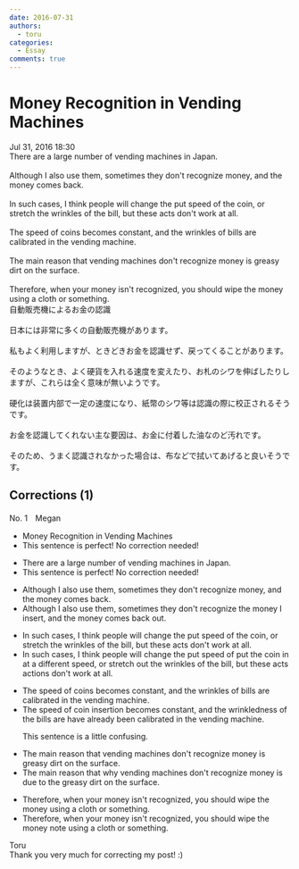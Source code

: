 ```yaml
---
date: 2016-07-31
authors:
  - toru
categories:
  - Essay
comments: true
---
```


# Money Recognition in Vending Machines
<div class="date">Jul 31, 2016 18:30</div>
<div id="post"><div id="body_show_ori">
There are a large number of vending machines in Japan.<br/><br/>Although I also use them, sometimes they don't recognize money, and the money comes back.<br/><br/>In such cases, I think people will change the put speed of the coin, or stretch the wrinkles of the bill, but these acts don't work at all.<br/><br/>The speed of coins becomes constant, and the wrinkles of bills are calibrated in the vending machine.<br/><br/>The main reason that vending machines don't recognize money is greasy dirt on the surface.<br/><br/>Therefore, when your money isn't recognized, you should wipe the money using a cloth or something.
</div></div>

<!-- more -->

<div id="post_ja"><div id="body_show_mo">
自動販売機によるお金の認識<br/><br/>日本には非常に多くの自動販売機があります。<br/><br/>私もよく利用しますが、ときどきお金を認識せず、戻ってくることがあります。<br/><br/>そのようなとき、よく硬貨を入れる速度を変えたり、お札のシワを伸ばしたりしますが、これらは全く意味が無いようです。<br/><br/>硬化は装置内部で一定の速度になり、紙幣のシワ等は認識の際に校正されるそうです。<br/><br/>お金を認識してくれない主な要因は、お金に付着した油なのど汚れです。<br/><br/>そのため、うまく認識されなかった場合は、布などで拭いてあげると良いそうです。
</div></div>

## Corrections (1)
<div id="block"><div class="first_name"> No. 1　<span class="just_name">Megan</span></div><div id="block2">
<ul class="correction_field">
<li class="incorrect">Money Recognition in Vending Machines</li>
<li class="corrected perfect">This sentence is perfect! No correction needed!</li>
</ul>
<ul class="correction_field">
<li class="incorrect">There are a large number of vending machines in Japan.</li>
<li class="corrected perfect">This sentence is perfect! No correction needed!</li>
</ul>
<ul class="correction_field">
<li class="incorrect">Although I also use them, sometimes they don't recognize money, and the money comes back.</li>
<li class="corrected correct">
Although I <span class="sline">also</span> use them, sometimes they don't recognize <span class="f_red">the</span> money <span class="f_red">I insert</span>, and the money comes back <span class="f_red">out</span>.
</li>
</ul>
<ul class="correction_field">
<li class="incorrect">In such cases, I think people will change the put speed of the coin, or stretch the wrinkles of the bill, but these acts don't work at all.</li>
<li class="corrected correct">
In such cases, I think people will <span class="sline">change the put speed of</span> <span class="f_red">put</span> the coin <span class="f_red">in at a different speed</span>, or stretch <span class="f_red">out</span> the wrinkles of the bill, but these <span class="sline">acts</span> <span class="f_red">actions</span> don't work at all.
</li>
</ul>
<ul class="correction_field">
<li class="incorrect">The speed of coins becomes constant, and the wrinkles of bills are calibrated in the vending machine.</li>
<li class="corrected correct">
The speed of coin <span class="f_red">insertion</span> <span class="sline">becomes constant,</span> and the <span class="f_red">wrinkledness</span> of <span class="f_red">the</span> bills <span class="sline">are</span> <span class="f_red">have already been</span> calibrated in the vending machine.
<p class="correction_comment">This sentence is a little confusing.</p>
</li>
</ul>
<ul class="correction_field">
<li class="incorrect">The main reason that vending machines don't recognize money is greasy dirt on the surface.</li>
<li class="corrected correct">
The main reason <span class="sline">that</span> <span class="f_red">why</span> vending machines don't recognize money is <span class="f_red">due to the</span> greasy dirt on the surface.
</li>
</ul>
<ul class="correction_field">
<li class="incorrect">Therefore, when your money isn't recognized, you should wipe the money using a cloth or something.</li>
<li class="corrected correct">
Therefore, when your money isn't recognized, you should wipe the <span class="sline">money</span> <span class="f_red">note</span> using a cloth or something.
</li>
</ul>
</div><div class="name"><span class="just_name">Toru</span><br>
Thank you very much for correcting my post! :)
</div>
</div>
